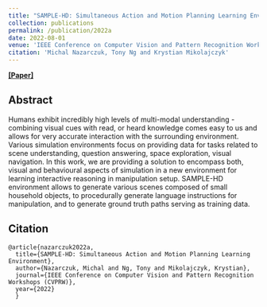 ```yaml
---
title: "SAMPLE-HD: Simultaneous Action and Motion Planning Learning Environment"
collection: publications
permalink: /publication/2022a
date: 2022-08-01
venue: 'IEEE Conference on Computer Vision and Pattern Recognition Workshops'
citation: 'Michal Nazarczuk, Tony Ng and Krystian Mikolajczyk'
---
```


**[[Paper]](https://embodied-ai.org/papers/2022/13.pdf)**

## Abstract

Humans exhibit incredibly high levels of multi-modal understanding - combining visual cues with read, or heard knowledge comes easy to us and allows for very accurate interaction with the surrounding environment. Various simulation environments focus on providing data for tasks related to scene understanding, question answering, space exploration, visual navigation. In this work, we are providing a solution to encompass both, visual and behavioural aspects of simulation in a new environment for learning interactive reasoning in manipulation setup. SAMPLE-HD environment allows to generate various scenes composed of small household objects, to procedurally generate language instructions for manipulation, and to generate ground truth paths serving as training data.

## Citation

```
@article{nazarczuk2022a,
  title={SAMPLE-HD: Simultaneous Action and Motion Planning Learning Environment},
  author={Nazarczuk, Michal and Ng, Tony and Mikolajczyk, Krystian},
  journal={IEEE Conference on Computer Vision and Pattern Recognition Workshops (CVPRW)},
  year={2022}
  }
```
